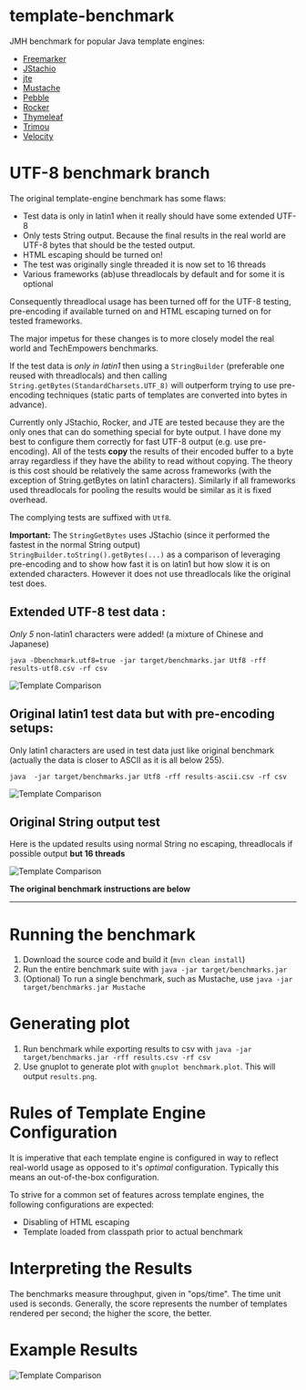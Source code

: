 template-benchmark
================

JMH benchmark for popular Java template engines:

* [Freemarker](http://freemarker.org/)
* [JStachio](https://github.com/jstachio/jstachio)
* [jte](https://github.com/casid/jte)
* [Mustache](https://github.com/spullara/mustache.java)
* [Pebble](http://www.mitchellbosecke.com/pebble)
* [Rocker](https://github.com/fizzed/rocker)
* [Thymeleaf](http://www.thymeleaf.org/)
* [Trimou](http://trimou.org/)
* [Velocity](http://velocity.apache.org/)


UTF-8 benchmark branch
======================

The original template-engine benchmark has some flaws:

* Test data is only in latin1 when it really should have some extended UTF-8
* Only tests String output. Because the final results in the real world are UTF-8 bytes that should be the tested output.
* HTML escaping should be turned on! 
* The test was originally single threaded it is now set to 16 threads
* Various frameworks (ab)use threadlocals by default and for some it is optional

Consequently threadlocal usage has been turned off for the UTF-8 testing, pre-encoding if available turned on 
and HTML escaping turned on for tested frameworks.

The major impetus for these changes is to more closely model the real world and TechEmpowers benchmarks.

If the test data is *only in latin1* then using a `StringBuilder` (preferable one reused with threadlocals)
and then calling `String.getBytes(StandardCharsets.UTF_8)` will outperform trying to use 
pre-encoding techniques (static parts of templates are converted into bytes in advance).

Currently only JStachio, Rocker, and JTE are tested because they are the only ones that can do something special
for byte output.
I have done my best to configure them correctly for fast UTF-8 output (e.g. use pre-encoding). 
All of the tests **copy** the results of their encoded buffer to a byte array regardless 
if they have the ability to read without copying. The theory is this cost should be relatively the same
across frameworks (with the exception of String.getBytes on latin1 characters). Similarly
if all frameworks used threadlocals for pooling the results would be similar as it is fixed overhead.

The complying tests are suffixed with `Utf8`.

**Important:** The `StringGetBytes` uses JStachio (since it performed the fastest in the normal String output)  
`StringBuilder.toString().getBytes(...)` as a comparison of
leveraging pre-encoding and to show how fast it is on latin1 but how slow it is on extended characters.
However it does not use threadlocals like the original test does.

## Extended UTF-8 test data :

*Only 5* non-latin1 characters were added! (a mixture of Chinese and Japanese)

`java -Dbenchmark.utf8=true -jar target/benchmarks.jar Utf8 -rff results-utf8.csv -rf csv`

![Template Comparison](results-utf8.png)

## Original latin1 test data but with pre-encoding setups:

Only latin1 characters are used in test data just like original benchmark 
(actually the data is closer to ASCII as it is all below 255).

`java  -jar target/benchmarks.jar Utf8 -rff results-ascii.csv -rf csv`

![Template Comparison](results-ascii.png)


## Original String output test

Here is the updated results using normal String no escaping, threadlocals if possible
output **but 16 threads**


![Template Comparison](results.png)


**The original benchmark instructions are below**


-----------------------------------------------


Running the benchmark
======================

1. Download the source code and build it (`mvn clean install`)
2. Run the entire benchmark suite with `java -jar target/benchmarks.jar`
3. (Optional) To run a single benchmark, such as Mustache, use `java -jar target/benchmarks.jar Mustache`

Generating plot
===============
1. Run benchmark while exporting results to csv with `java -jar target/benchmarks.jar -rff results.csv -rf csv`
2. Use gnuplot to generate plot with `gnuplot benchmark.plot`. This will output `results.png`.

Rules of Template Engine Configuration
======================================
It is imperative that each template engine is configured in way to reflect real-world usage as opposed to it's *optimal* configuration. Typically this means an out-of-the-box configuration.

To strive for a common set of features across template engines, the following configurations are expected:
* Disabling of HTML escaping
* Template loaded from classpath prior to actual benchmark

Interpreting the Results
========================
The benchmarks measure throughput, given in "ops/time". The time unit used is seconds.
Generally, the score represents the number of templates rendered per second; the higher the score, the better.

Example Results
===============

![Template Comparison](results.png)
